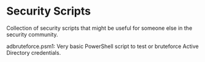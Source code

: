 # Security Scripts

Collection of security scripts that might be useful for someone else in the security community.

adbruteforce.psm1: Very basic PowerShell script to test or bruteforce Active Directory credentials.
